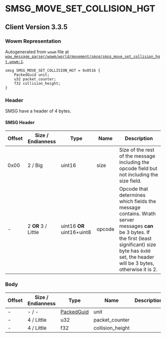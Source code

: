 # SMSG_MOVE_SET_COLLISION_HGT

## Client Version 3.3.5

### Wowm Representation

Autogenerated from `wowm` file at [`wow_message_parser/wowm/world/movement/smsg/smsg_move_set_collision_hgt.wowm:1`](https://github.com/gtker/wow_messages/tree/main/wow_message_parser/wowm/world/movement/smsg/smsg_move_set_collision_hgt.wowm#L1).
```rust,ignore
smsg SMSG_MOVE_SET_COLLISION_HGT = 0x0516 {
    PackedGuid unit;
    u32 packet_counter;
    f32 collision_height;
}
```
### Header

SMSG have a header of 4 bytes.

#### SMSG Header

| Offset | Size / Endianness | Type   | Name   | Description |
| ------ | ----------------- | ------ | ------ | ----------- |
| 0x00   | 2 / Big           | uint16 | size   | Size of the rest of the message including the opcode field but not including the size field.|
| -      | 2 **OR** 3 / Little| uint16 **OR** uint16+uint8 | opcode | Opcode that determines which fields the message contains. Wrath server messages **can** be 3 bytes. If the first (least significant) size byte has `0x80` set, the header will be 3 bytes, otherwise it is 2. |

### Body

| Offset | Size / Endianness | Type | Name | Description | Comment |
| ------ | ----------------- | ---- | ---- | ----------- | ------- |
| - | - / - | [PackedGuid](../spec/packed-guid.md) | unit |  |  |
| - | 4 / Little | u32 | packet_counter |  |  |
| - | 4 / Little | f32 | collision_height |  |  |

